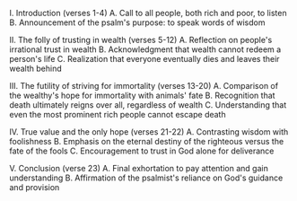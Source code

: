 I. Introduction (verses 1-4)
    A. Call to all people, both rich and poor, to listen
    B. Announcement of the psalm's purpose: to speak words of wisdom

    
II. The folly of trusting in wealth (verses 5-12)
    A. Reflection on people's irrational trust in wealth
    B. Acknowledgment that wealth cannot redeem a person's life
    C. Realization that everyone eventually dies and leaves their wealth behind

    
III. The futility of striving for immortality (verses 13-20)
    A. Comparison of the wealthy's hope for immortality with animals' fate
    B. Recognition that death ultimately reigns over all, regardless of wealth
    C. Understanding that even the most prominent rich people cannot escape death

    
IV. True value and the only hope (verses 21-22)
    A. Contrasting wisdom with foolishness
    B. Emphasis on the eternal destiny of the righteous versus the fate of the fools
    C. Encouragement to trust in God alone for deliverance

    
V. Conclusion (verse 23)
    A. Final exhortation to pay attention and gain understanding
    B. Affirmation of the psalmist's reliance on God's guidance and provision